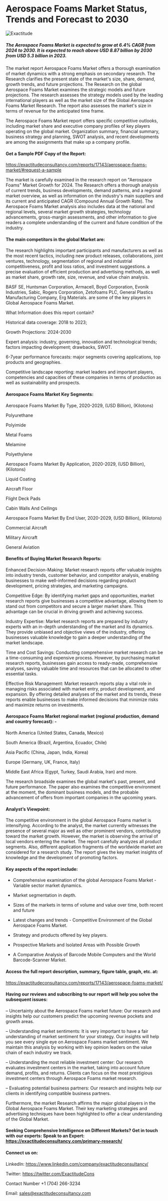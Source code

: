 # Aerospace Foams Market Status, Trends and Forecast to 2030

![Exactitude](https://github.com/Snehal0508/Chemical-materials/assets/161628617/121f98e1-4a19-4510-991a-71d03abc8b86)

##### The Aerospace Foams Market is expected to grow at 6.4% CAGR from 2024 to 2030. It is expected to reach above USD 8.87 billion by 2030 from USD 5.3 billion in 2023.

The market report Aerospace Foams Market offers a thorough examination of market dynamics with a strong emphasis on secondary research. The Research clarifies the present state of the market's size, share, demand, growth trends, and future projections. The Research on the global Aerospace Foams Market examines the strategic models and future projections. The research assesses the strategy models used by the leading international players as well as the market size of the Global Aerospace Foams Market Research. The report also assesses the market's size in terms of revenue for the anticipated time frame.

The Aerospace Foams Market report offers specific competitive outlooks, including market share and executive company profiles of key players operating on the global market. Organization summary, financial summary, business strategy and planning, SWOT analysis, and recent developments are among the assignments that make up a company profile.

#### Get a Sample PDF Copy of the Report:

https://exactitudeconsultancy.com/reports/17143/aerospace-foams-market/#request-a-sample

The market is carefully examined in the research report on "Aerospace Foams" Market Growth for 2024. The Research offers a thorough analysis of current trends, business developments, demand patterns, and a regional market overview, as well as information on the industry's main suppliers and its current and anticipated CAGR (Compound Annual Growth Rate). The Aerospace Foams Market analysis also includes data at the national and regional levels, several market growth strategies, technology advancements, gross-margin assessments, and other information to give readers a complete understanding of the current and future condition of the industry.

#### The main competitors in the global Market are:

The research highlights important participants and manufacturers as well as the most recent tactics, including new product releases, collaborations, joint ventures, technology, segmentation of regional and industrial competitiveness, profit and loss ratios, and investment suggestions. a precise evaluation of efficient production and advertising methods, as well as market share, growth rate, size, revenue, and value chain analysis.

BASF SE, Huntsman Corporation, Armacell, Boyd Corporation, Evonik Industries, Sabic, Rogers Corporation, Zetofoams PLC, General Plastics Manufacturing Company, Erg Materials. are some of the key players in Global Aerospace Foams Market.

What Information does this report contain? 

Historical data coverage: 2018 to 2023;

Growth Projections: 2024-2030

Expert analysis: industry, governing, innovation and technological trends; factors impacting development; drawbacks, SWOT. 

6-7year performance forecasts: major segments covering applications, top products and geographies. 

Competitive landscape reporting: market leaders and important players, competencies and capacities of these companies in terms of production as well as sustainability and prospects.

#### Aerospace Foams Market Key Segments:

Aerospace Foams Market By Type, 2020-2029, (USD Billion), (Kilotons)

Polyurethane

Polyimide

Metal Foams

Melamine

Polyethylene

Aerospace Foams Market By Application, 2020-2029, (USD Billion), (Kilotons)

Liquid Coating

Aircraft Floor

Flight Deck Pads

Cabin Walls And Ceilings

Aerospace Foams Market By End User, 2020-2029, (USD Billion), (Kilotons)

Commercial Aircraft

Military Aircraft

General Aviation

#### Benefits of Buying Market Research Reports:

Enhanced Decision-Making: Market research reports offer valuable insights into industry trends, customer behavior, and competitor analysis, enabling businesses to make well-informed decisions regarding product development, pricing strategies, and marketing campaigns.

Competitive Edge: By identifying market gaps and opportunities, market research reports give businesses a competitive advantage, allowing them to stand out from competitors and secure a larger market share. This advantage can be crucial in driving growth and achieving success.

Industry Expertise: Market research reports are prepared by industry experts with an in-depth understanding of the market and its dynamics. They provide unbiased and objective views of the industry, offering businesses valuable knowledge to gain a deeper understanding of the market landscape.

Time and Cost Savings: Conducting comprehensive market research can be a time-consuming and expensive process. However, by purchasing market research reports, businesses gain access to ready-made, comprehensive analyses, saving valuable time and resources that can be allocated to other essential tasks.

Effective Risk Management: Market research reports play a vital role in managing risks associated with market entry, product development, and expansion. By offering detailed analyses of the market and its trends, these reports enable businesses to make informed decisions that minimize risks and maximize returns on investments.

#### Aerospace Foams Market regional market (regional production, demand and country forecast): -

North America (United States, Canada, Mexico)

South America (Brazil, Argentina, Ecuador, Chile)

Asia Pacific (China, Japan, India, Korea)

Europe (Germany, UK, France, Italy)

Middle East Africa (Egypt, Turkey, Saudi Arabia, Iran) and more.

The research broadside examines the global market's past, present, and future performance. The paper also examines the competitive environment at the moment, the dominant business models, and the probable advancement of offers from important companies in the upcoming years.

#### Analyst’s Viewpoint:

The competitive environment in the global Aerospace Foams market is intensifying. According to the analyst, the market currently witnesses the presence of several major as well as other prominent vendors, contributing toward the market growth. However, the market is observing the arrival of local vendors entering the market. The report carefully analyzes all product segments. Also, different application fragments of the worldwide market are considered for a research study. The report gives the key market insights of knowledge and the development of promoting factors.

#### Key aspects of the report include:

- Comprehensive examination of the global Aerospace Foams Market - Variable sector market dynamics.

- Market segmentation in depth.

- Sizes of the markets in terms of volume and value over time, both recent and future

- Latest changes and trends - Competitive Environment of the Global Aerospace Foams Market.

- Strategy and products offered by key players.

- Prospective Markets and Isolated Areas with Possible Growth

- A Comparative Analysis of Barcode Mobile Computers and the World Barcode-Scanner Market.

#### Access the full report description, summary, figure table, graph, etc. at:

https://exactitudeconsultancy.com/reports/17143/aerospace-foams-market/

#### Having our reviews and subscribing to our report will help you solve the subsequent issues:

– Uncertainty about the Aerospace Foams market future: Our research and insights help our customers predict the upcoming revenue pockets and growth areas.

– Understanding market sentiments: It is very important to have a fair understanding of market sentiment for your strategy. Our insights will help you see every single eye on Aerospace Foams market sentiment. We maintain this analysis by working with key opinion leaders on the value chain of each industry we track.

– Understanding the most reliable investment center: Our research evaluates investment centers in the market, taking into account future demand, profits, and returns. Clients can focus on the most prestigious investment centers through Aerospace Foams market research.

– Evaluating potential business partners: Our research and insights help our clients in identifying compatible business partners.

Furthermore, the market Research affirms the major global players in the Global Aerospace Foams Market. Their key marketing strategies and advertising techniques have been highlighted to offer a clear understanding of the Global Market.

#### Seeking Comprehensive Intelligence on Different Markets? Get in touch with our experts: Speak to an Expert: https://exactitudeconsultancy.com/primary-research/

#### Connect us on:

LinkedIn: https://www.linkedin.com/company/exactitudeconsultancy/

Twitter: https://twitter.com/ExactitudeCons

Contact Number +1 (704) 266-3234

Email: sales@exactitudeconsultancy.com
